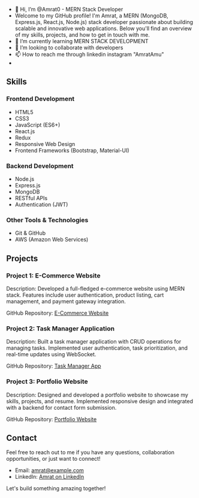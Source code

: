 - 👋 Hi, I’m @Amrat0 - MERN Stack Developer
- Welcome to my GitHub profile! I'm Amrat, a MERN (MongoDB, Express.js, React.js, Node.js) stack developer passionate about building scalable and innovative web applications. Below you'll find an overview of my skills, projects, and how to get in touch with me.
- 🌱 I’m currently learning MERN STACK DEVELOPMENT
- 💞️ I’m looking to collaborate with developers 
- 📫 How to reach me through linkedin instagram "AmratAmu"
- 
## Skills
### Frontend Development
- HTML5
- CSS3
- JavaScript (ES6+)
- React.js
- Redux
- Responsive Web Design
- Frontend Frameworks (Bootstrap, Material-UI)

### Backend Development
- Node.js
- Express.js
- MongoDB
- RESTful APIs
- Authentication (JWT)

### Other Tools & Technologies
- Git & GitHub
- AWS (Amazon Web Services)

## Projects

### Project 1: E-Commerce Website
Description: Developed a full-fledged e-commerce website using MERN stack. Features include user authentication, product listing, cart management, and payment gateway integration.

GitHub Repository: [E-Commerce Website](https://github.com/Amrat1/e-commerce)

### Project 2: Task Manager Application
Description: Built a task manager application with CRUD operations for managing tasks. Implemented user authentication, task prioritization, and real-time updates using WebSocket.

GitHub Repository: [Task Manager App](https://github.com/Amrat/task-manager)

### Project 3: Portfolio Website
Description: Designed and developed a portfolio website to showcase my skills, projects, and resume. Implemented responsive design and integrated with a backend for contact form submission.

GitHub Repository: [Portfolio Website](https://github.com/Amrat/portfolio)

## Contact

Feel free to reach out to me if you have any questions, collaboration opportunities, or just want to connect!

- Email: [amrat@example.com](mailto:amrat4566@gamil.com)
- LinkedIn: [Amrat on LinkedIn](https://www.linkedin.com/in/amrat-amu/)

Let's build something amazing together!

<!---
Amrat0/Amrat0 is a ✨ special ✨ repository because its `README.md` (this file) appears on your GitHub profile.
You can click the Preview link to take a look at your changes.
--->
